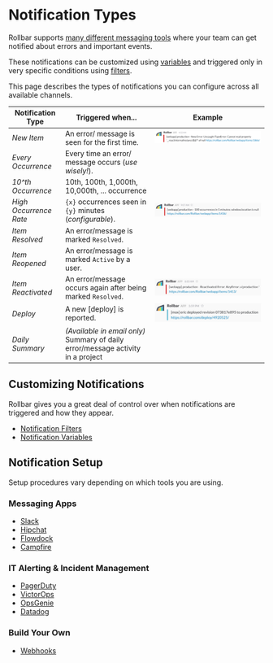 # Notification Types

Rollbar supports [many different messaging tools](/integrations/) where your team can get notified about errors and important events.

These notifications can be customized using [variables]() and triggered only in very specific conditions using [filters]().

This page describes the types of notifications you can configure across all available channels.

| Notification Type | Triggered when... | Example |
|-------------------|-------------|---------|
| _New Item_ | An error/ message is seen for the first time. | ![](../images/guides/notifications/slack_new.png) |
| _Every Occurrence_ | Every time an error/ message occurs (_use wisely!_). | |
| _10^th Occurrence_ | 10th, 100th, 1,000th, 10,000th, ... occurrence | |
| _High Occurrence Rate_ | `{x}` occurrences seen in `{y}` minutes (_configurable_). | ![](../images/guides/notifications/slack_high_occurrence.png)|
| _Item Resolved_ | An error/message is marked `Resolved`. | |
| _Item Reopened_ | An error/message is marked `Active` by a user. | |
| _Item Reactivated_ | An error/message occurs again after being marked `Resolved`. | ![](../images/guides/notifications/slack_reactivated.png)|
| _Deploy_ | A new [deploy] is reported. |![](../images/guides/notifications/slack_deploy.png) |
| _Daily Summary_ | _(Available in email only)_ Summary of daily error/message activity in a project | |

## Customizing Notifications

Rollbar gives you a great deal of control over when notifications are triggered and how they appear.
* [Notification Filters]()
* [Notification Variables]()

## Notification Setup
Setup procedures vary depending on which tools you are using.

### Messaging Apps
* [Slack]()
* [Hipchat]()
* [Flowdock]()
* [Campfire]()

### IT Alerting & Incident Management
* [PagerDuty]()
* [VictorOps]()
* [OpsGenie]()
* [Datadog]()

### Build Your Own
* [Webhooks]()

